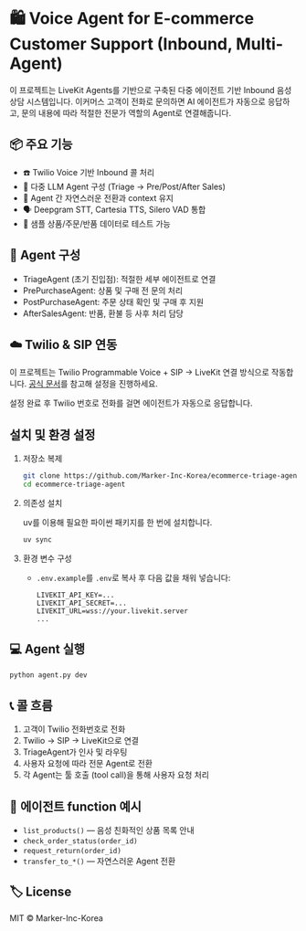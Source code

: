 # 🛍️ Voice Agent for E-commerce Customer Support (Inbound, Multi-Agent)

이 프로젝트는 LiveKit Agents를 기반으로 구축된 다중 에이전트 기반 Inbound 음성 상담 시스템입니다. 이커머스 고객이 전화로 문의하면 AI 에이전트가 자동으로 응답하고, 문의 내용에 따라 적절한 전문가 역할의 Agent로 연결해줍니다.


## 📦 주요 기능
- ☎️ Twilio Voice 기반 Inbound 콜 처리
- 🧠 다중 LLM Agent 구성 (Triage → Pre/Post/After Sales)
- 🔁 Agent 간 자연스러운 전환과 context 유지
- 🗣️ Deepgram STT, Cartesia TTS, Silero VAD 통합
- 🧪 샘플 상품/주문/반품 데이터로 테스트 가능

## 🧠 Agent 구성

- TriageAgent (초기 진입점): 적절한 세부 에이전트로 연결
- PrePurchaseAgent: 상품 및 구매 전 문의 처리
- PostPurchaseAgent: 주문 상태 확인 및 구매 후 지원
- AfterSalesAgent: 반품, 환불 등 사후 처리 담당


## ☁️ Twilio & SIP 연동

이 프로젝트는 Twilio Programmable Voice + SIP → LiveKit 연결 방식으로 작동합니다. 
[공식 문서](https://docs.livekit.io/sip/accepting-calls-twilio-voice/)를 참고해 설정을 진행하세요.

설정 완료 후 Twilio 번호로 전화를 걸면 에이전트가 자동으로 응답합니다.

## 설치 및 환경 설정

1. 저장소 복제

   ```bash
   git clone https://github.com/Marker-Inc-Korea/ecommerce-triage-agent.git
   cd ecommerce-triage-agent
   ```
2. 의존성 설치

    uv를 이용해 필요한 파이썬 패키지를 한 번에 설치합니다.

   ```bash
   uv sync
   ```
3. 환경 변수 구성

   * `.env.example`를 `.env`로 복사 후 다음 값을 채워 넣습니다:

     ```dotenv
     LIVEKIT_API_KEY=...
     LIVEKIT_API_SECRET=...
     LIVEKIT_URL=wss://your.livekit.server
     ...
     ```

## 💻 Agent 실행

```python
python agent.py dev
```


## 📞 콜 흐름
1.	고객이 Twilio 전화번호로 전화
2.	Twilio → SIP → LiveKit으로 연결
3.	TriageAgent가 인사 및 라우팅
4.	사용자 요청에 따라 전문 Agent로 전환
5.	각 Agent는 툴 호출 (tool call)을 통해 사용자 요청 처리


## 🧪 에이전트 function 예시
- `list_products()` — 음성 친화적인 상품 목록 안내
- `check_order_status(order_id)`
- `request_return(order_id)`
- `transfer_to_*()` — 자연스러운 Agent 전환


## 🏷️ License

MIT © Marker-Inc-Korea